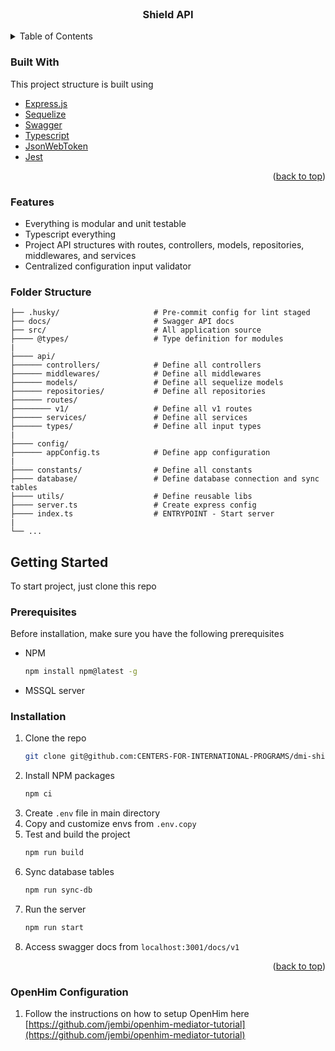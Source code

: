 <div id="top"></div>

<br />
<div align="center">
  <h3 align="center">Shield API</h3>


</div>

<!-- TABLE OF CONTENTS -->
<details>
  <summary>Table of Contents</summary>
  <ol>
    <li><a href="#built-with">Built With</a>
      </li>
    </li>
    <li>
      <a href="#getting-started">Getting Started</a>
      <ul>
        <li><a href="#prerequisites">Prerequisites</a></li>
        <li><a href="#installation">Installation</a></li>
      </ul>
    </li>
    <li><a href="#usage">Usage</a></li>
    <li><a href="#contributing">Contributing</a></li>
  </ol>
</details>

<!-- ABOUT THE PROJECT -->


### Built With

This project structure is built using

-   [Express.js](https://expressjs.com/)
-   [Sequelize](https://sequelize.org/)
-   [Swagger](https://swagger.io/)
-   [Typescript](https://www.typescriptlang.org/)
-   [JsonWebToken](https://www.npmjs.com/package/jsonwebtoken)
-   [Jest](https://jestjs.io/)

<p align="right">(<a href="#top">back to top</a>)</p>

### Features

-   Everything is modular and unit testable
-   Typescript everything
-   Project API structures with routes, controllers, models, repositories, middlewares, and services
-   Centralized configuration input validator

### Folder Structure

```
├── .husky/                     # Pre-commit config for lint staged
├── docs/                       # Swagger API docs
├── src/                        # All application source
├──── @types/                   # Type definition for modules
|
├──── api/
├────── controllers/            # Define all controllers
├────── middlewares/            # Define all middlewares
├────── models/                 # Define all sequelize models
├────── repositories/           # Define all repositories
├────── routes/
├──────── v1/                   # Define all v1 routes
├────── services/               # Define all services
├────── types/                  # Define all input types
|
├──── config/
├────── appConfig.ts            # Define app configuration
|
├──── constants/                # Define all constants
├──── database/                 # Define database connection and sync tables
├──── utils/                    # Define reusable libs
├──── server.ts                 # Create express config
├──── index.ts                  # ENTRYPOINT - Start server
|
└── ...
```

<!-- GETTING STARTED -->

## Getting Started

To start project, just clone this repo 
### Prerequisites

Before installation, make sure you have the following prerequisites

-   NPM
    ```sh
    npm install npm@latest -g
    ```
-   MSSQL server

### Installation

1. Clone the repo
    ```sh
    git clone git@github.com:CENTERS-FOR-INTERNATIONAL-PROGRAMS/dmi-shield-integrated-api.git
    ```
2. Install NPM packages
    ```sh
    npm ci
    ```
3. Create `.env` file in main directory
4. Copy and customize envs from `.env.copy`
5. Test and build the project
    ```sh
    npm run build
    ```
6. Sync database tables
    ```sh
    npm run sync-db
    ```
7. Run the server
    ```sh
    npm run start
    ```
8. Access swagger docs from `localhost:3001/docs/v1`

<p align="right">(<a href="#top">back to top</a>)</p>


### OpenHim Configuration


1. Follow the instructions on how to setup OpenHim here [https://github.com/jembi/openhim-mediator-tutorial](https://github.com/jembi/openhim-mediator-tutorial)
